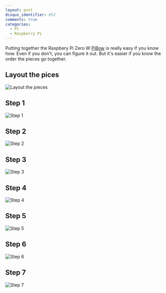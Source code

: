 ```yaml
---
layout: post
disqus_identifier: #52
comments: true
categories: 
  - Pi
  - Raspberry Pi
---
```


Putting together the Raspbery Pi Zero W
[PiBow](https://www.adafruit.com/product/3471) is really easy if you know how.
Even if you don't, you can figure it out.  But it's easier if you know the
order the pieces go together.

## Layout the pices

![Layout the pieces](/images/posts/2019/2019-04-07-PiBow-Assembly/step0.png)

## Step 1

![Step 1](/images/posts/2019/2019-04-07-PiBow-Assembly/step1.png)

## Step 2

![Step 2](/images/posts/2019/2019-04-07-PiBow-Assembly/step2.png)

## Step 3

![Step 3](/images/posts/2019/2019-04-07-PiBow-Assembly/step3.png)

## Step 4

![Step 4](/images/posts/2019/2019-04-07-PiBow-Assembly/step4.png)

## Step 5

![Step 5](/images/posts/2019/2019-04-07-PiBow-Assembly/step5.png)

## Step 6

![Step 6](/images/posts/2019/2019-04-07-PiBow-Assembly/step6.png)

## Step 7

![Step 7](/images/posts/2019/2019-04-07-PiBow-Assembly/step7.png)

